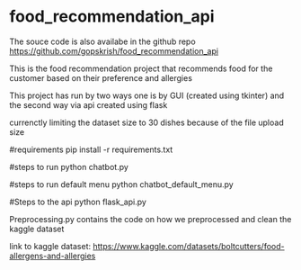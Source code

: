 # food_recommendation_api
The souce code is also availabe in the github repo
https://github.com/gopskrish/food_recommendation_api

This is the food recommendation project that recommends food for the customer based on their preference and allergies

This project has run by two ways one is by GUI (created using tkinter) and the second way via api created using flask

currenctly limiting the dataset size to 30 dishes because of the file upload size
 
#requirements 
pip install -r requirements.txt 

#steps to run 
python chatbot.py

#steps to run default menu 
python chatbot_default_menu.py

#Steps to the api 
python flask_api.py

Preprocessing.py contains the code on how we preprocessed and clean the kaggle dataset 

link to kaggle dataset: https://www.kaggle.com/datasets/boltcutters/food-allergens-and-allergies
